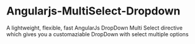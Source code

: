 # Angularjs-MultiSelect-Dropdown
 A lightweight, flexible, fast AngularJs DropDown Multi Select directive which gives you a customaziable DropDown with select multiple options
